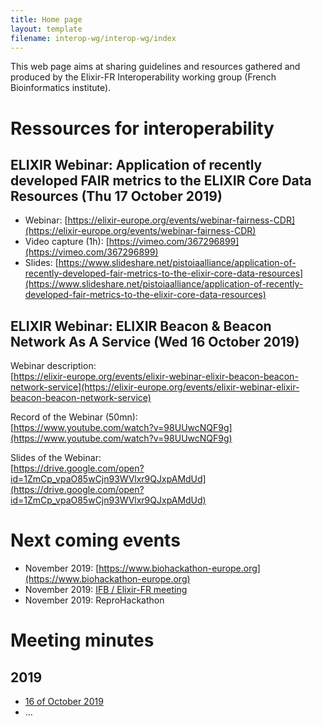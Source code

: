 ```yaml
---
title: Home page
layout: template
filename: interop-wg/interop-wg/index
--- 
```

This web page aims at sharing guidelines and resources gathered and produced by the Elixir-FR Interoperability working group (French Bioinformatics institute). 

# Ressources for interoperability

## ELIXIR Webinar: Application of recently developed FAIR metrics to the ELIXIR Core Data Resources (Thu 17 October 2019)
 - Webinar: [https://elixir-europe.org/events/webinar-fairness-CDR](https://elixir-europe.org/events/webinar-fairness-CDR)
 - Video capture (1h): [https://vimeo.com/367296899](https://vimeo.com/367296899)
 - Slides: [https://www.slideshare.net/pistoiaalliance/application-of-recently-developed-fair-metrics-to-the-elixir-core-data-resources](https://www.slideshare.net/pistoiaalliance/application-of-recently-developed-fair-metrics-to-the-elixir-core-data-resources)

## ELIXIR Webinar: ELIXIR Beacon & Beacon Network As A Service (Wed 16 October 2019)

Webinar description:  
[https://elixir-europe.org/events/elixir-webinar-elixir-beacon-beacon-network-service](https://elixir-europe.org/events/elixir-webinar-elixir-beacon-beacon-network-service)

Record of the Webinar (50mn):  
[https://www.youtube.com/watch?v=98UUwcNQF9g](https://www.youtube.com/watch?v=98UUwcNQF9g)

Slides of the Webinar:  
[https://drive.google.com/open?id=1ZmCp_vpaO85wCjn93WVlxr9QJxpAMdUd](https://drive.google.com/open?id=1ZmCp_vpaO85wCjn93WVlxr9QJxpAMdUd)

# Next coming events
 - November 2019: [https://www.biohackathon-europe.org](https://www.biohackathon-europe.org)
 - November 2019: [IFB / Elixir-FR meeting](https://ifb-ag.sciencesconf.org)
 - November 2019: ReproHackathon

# Meeting minutes
## 2019
 - [16 of October 2019]()
 - ...
